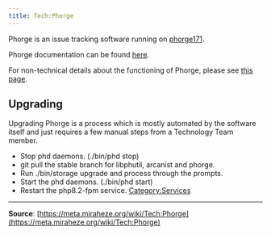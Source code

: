 ```yaml
---
title: Tech:Phorge
---
```


Phorge is an issue tracking software running on [phorge171](Tech:Phorge171.md).

Phorge documentation can be found [here](https://we.phorge.it/book/phorge/).

For non-technical details about the functioning of Phorge, please see [this page](https://meta.miraheze.org/wiki/Phorge).

## Upgrading 

Upgrading Phorge is a process which is mostly automated by the software itself and just requires a few manual steps from a Technology Team member.
* Stop phd daemons. (./bin/phd stop)
* git pull the stable branch for libphutil, arcanist and phorge.
* Run ./bin/storage upgrade and process through the prompts.
* Start the phd daemons. (./bin/phd start)
* Restart the php8.2-fpm service.
[Category:Services](https://meta.miraheze.org/wiki/Category:Services)

----
**Source**: [https://meta.miraheze.org/wiki/Tech:Phorge](https://meta.miraheze.org/wiki/Tech:Phorge)